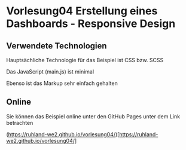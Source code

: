 # Vorlesung04 Erstellung eines Dashboards - Responsive Design

## Verwendete Technologien

Hauptsächliche Technologie für das Beispiel ist CSS bzw. SCSS

Das JavaScript (main.js) ist minimal

Ebenso ist das Markup sehr einfach gehalten

## Online

Sie können das Beispiel online unter den GitHub Pages unter dem Link betrachten

(https://ruhland-we2.github.io/vorlesung04/)[https://ruhland-we2.github.io/vorlesung04/]
